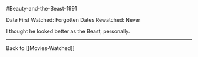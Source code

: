 #Beauty-and-the-Beast-1991

Date First Watched:  Forgotten
Dates Rewatched:  Never

I thought he looked better as the Beast, personally.

---
Back to [[Movies-Watched]]